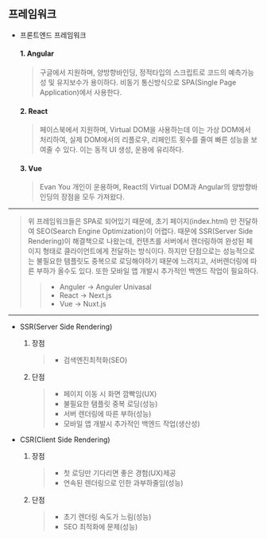 ## 프레임워크 ##

+ 프론트엔드 프레임워크
  
  #### 1. Angular ####
    > 구글에서 지원하며, 양방향바인딩, 정적타입의 스크립트로 코드의 예측가능성 및 유지보수가 용이하다. 비동기 통신방식으로 SPA(Single Page Application)에서 사용한다.
  #### 2. React ####
    > 페이스북에서 지원하며, Virtual DOM을 사용하는데 이는 가상 DOM에서 처리하여, 실제 DOM에서의 리플로우, 리페인트 횟수를 줄여 빠른 성능을 보여줄 수 있다. 이는 동적 UI 생성, 운용에 유리하다.
  #### 3. Vue ####
    > Evan You 개인이 운용하며, React의 Virtual DOM과 Angular의 양방향바인딩의 장점을 모두 가져왔다.

----------------------------------------------
> 위 프레임워크들은 SPA로 되어있기 때문에, 초기 페이지(index.html) 만 전달하여 SEO(Search Engine Optimization)이 어렵다. 때문에 SSR(Server Side Rendering)이 해결책으로 나왔는데, 컨텐츠를 서버에서 렌더링하여 완성된 페이지 형태로 클라이언트에게 전달하는 방식이다. 하지만 단점으로는 성능적으로는 불필요한 탬플릿도 중복으로 로딩해야하기 때문에 느려지고, 서버렌더링에 따른 부하가 올수도 있다. 또한 모바일 앱 개발시 추가적인 백엔드 작업이 필요하다.
> > + Anguler -> Anguler Univasal
> > + React -> Next.js
> > + Vue -> Nuxt.js

---------------------------------------------
+ SSR(Server Side Rendering)

    1. 장점
        > + 검색엔진최적화(SEO)
    2. 단점
        > + 페이지 이동 시 화면 깜빡임(UX)
        > + 불필요한 탬플릿 중복 로딩(성능)
        > + 서버 렌더링에 따른 부하(성능)
        > + 모바일 앱 개발시 추가적인 백엔드 작업(생산성)
+ CSR(Client Side Rendering)
    1. 장점
        > + 첫 로딩만 기다리면 좋은 경험(UX)제공
        > + 연속된 렌더링으로 인한 과부하줄임(성능)
    2. 단점
        > + 초기 렌더링 속도가 느림(성능)
        > + SEO 최적화에 문제(성능)

